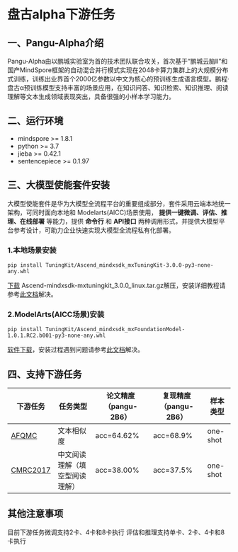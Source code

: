 # 盘古alpha下游任务

## 一、Pangu-Alpha介绍

Pangu-Alpha由以鹏城实验室为首的技术团队联合攻关，首次基于“鹏城云脑Ⅱ”和国产MindSpore框架的自动混合并行模式实现在2048卡算力集群上的大规模分布式训练，训练出业界首个2000亿参数以中文为核心的预训练生成语言模型。鹏程·盘古α预训练模型支持丰富的场景应用，在知识问答、知识检索、知识推理、阅读理解等文本生成领域表现突出，具备很强的小样本学习能力。


## 二、运行环境
- mindspore >= 1.8.1
- python >= 3.7
- jieba >= 0.42.1
- sentencepiece >= 0.1.97

## 三、大模型使能套件安装

大模型使能套件是华为大模型全流程平台的重要组成部分，套件采用云端本地统一架构，可同时面向本地和 Modelarts(AICC)场景使用， **提供一键微调、评估、推理、在线部署** 等能力，提供 **命令行** 和 **API接口** 两种调用形式，并提供大模型平台参考设计，可助力企业快速实现大模型全流程私有化部署。

### 1.本地场景安装

```shell
pip install TuningKit/Ascend_mindxsdk_mxTuningKit-3.0.0-py3-none-any.whl
```

[下载](https://www.hiascend.com/software/mindx-sdk/community) Ascend-mindxsdk-mxtuningkit_3.0.0_linux.tar.gz解压，安装详细教程请参考[此文档](https://www.hiascend.com/document/detail/zh/mind-sdk/30rc3/mxtuningkit/tuningkitug/mxtuningug_0001.html)解决。

### 2.ModelArts(AICC场景)安装

```shell
pip install TuningKit/Ascend_mindxsdk_mxFoundationModel-1.0.1.RC2.b001-py3-none-any.whl
```

[软件下载](https://github.com/mindspore-lab/pangu_alpha/tree/master/mxTuningKit)，安装过程遇到问题请参考[此文档](https://github.com/mindspore-lab/pangu_alpha/blob/master/mxTuningKit/%E5%BE%AE%E8%B0%83%E7%BB%84%E4%BB%B6(%E4%BA%91%E4%B8%8A%E5%9C%BA%E6%99%AF).md)解决。


## 四、支持下游任务

| 下游任务      | 任务类型             | 论文精度（pangu-2B6）               | 复现精度（pangu-2B6）                   | 样本类型       |
| -------------------------------------------------------------------------------------------------- | --------------------------- | ----------------------------------- | ----------------------------------- |------------|
| [AFQMC](https://gitee.com/foundation-models/tk-models/tree/master/models/pangu_alpha/afqmc)       | 文本相似度                   | acc=64.62%                          | acc=68.9%                           | one-shot   |
| [CMRC2017](https://gitee.com/foundation-models/tk-models/tree/master/models/pangu_alpha/cmrc2017) | 中文阅读理解（填空型阅读理解） | acc=38.00% | acc=37.5% | one-shot |

## 其他注意事项

目前下游任务微调支持2卡、4卡和8卡执行
评估和推理支持单卡、2卡、4卡和8卡执行